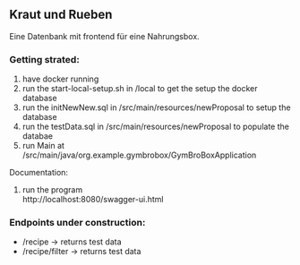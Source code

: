 ## Kraut und Rueben
Eine Datenbank mit frontend für eine Nahrungsbox.

### Getting strated:
1. have docker running
2. run the start-local-setup.sh in /local to get the setup the docker database
3. run the initNewNew.sql in /src/main/resources/newProposal to setup the database
4. run the testData.sql in /src/main/resources/newProposal to populate the databae
5. run Main at /src/main/java/org.example.gymbrobox/GymBroBoxApplication

Documentation:  
1. run the program  
http://localhost:8080/swagger-ui.html


### Endpoints under construction:
- /recipe -> returns test data
- /recipe/filter -> returns test data